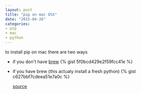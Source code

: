 ```yaml
---
layout: post
title: "pip on mac OSX"
date: "2015-04-26"
categories:
- pip
- mac
- python
---
```


to install pip on mac there are two ways
* if you don't have [brew](http://blog.uelei.com/how-to-install-homebrew-on-mac-osx/)
  {% gist 5f0bcd429e2f59fcc41e %}

* if you have brew (this actualy install a fresh python)
  {% gist  c627bbf7cdeea51e7a0c %}

  [source](http://stackoverflow.com/questions/17271319/installing-pip-on-mac-os-x)

